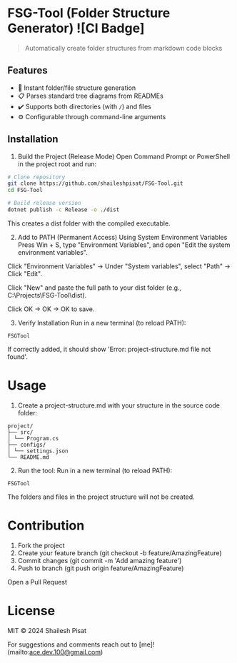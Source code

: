 # FSG-Tool (Folder Structure Generator) ![CI Badge]

> Automatically create folder structures from markdown code blocks

## Features

- 🚀 Instant folder/file structure generation
- 📋 Parses standard tree diagrams from READMEs
- ✔️ Supports both directories (with `/`) and files
- ⚙️ Configurable through command-line arguments

## Installation

1. Build the Project (Release Mode)
Open Command Prompt or PowerShell in the project root and run:
```bash
# Clone repository
git clone https://github.com/shaileshpisat/FSG-Tool.git
cd FSG-Tool

# Build release version
dotnet publish -c Release -o ./dist
```
This creates a dist folder with the compiled executable.

2. Add to PATH (Permanent Access)
Using System Environment Variables
Press Win + S, type "Environment Variables", and open "Edit the system environment variables".

Click "Environment Variables" → Under "System variables", select "Path" → Click "Edit".

Click "New" and paste the full path to your dist folder (e.g., C:\Projects\FSG-Tool\dist).

Click OK → OK → OK to save.

3. Verify Installation
Run in a new terminal (to reload PATH):
```
FSGTool
```
If correctly added, it should show 'Error: project-structure.md file not found'.

# Usage
1. Create a project-structure.md with your structure in the source code folder:

```
project/
├── src/
│ └── Program.cs
├── configs/
│ └── settings.json
└── README.md
```

2. Run the tool:
Run in a new terminal (to reload PATH):
```
FSGTool
```
The folders and files in the project structure will not be created.

# Contribution
1. Fork the project
2. Create your feature branch (git checkout -b feature/AmazingFeature)
3. Commit changes (git commit -m 'Add amazing feature')
4. Push to branch (git push origin feature/AmazingFeature)

Open a Pull Request

# License
MIT © 2024 Shailesh Pisat

For suggestions and comments reach out to [me]!(mailto:ace.dev.100@gmail.com)



